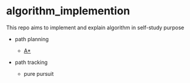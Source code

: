 # algorithm_implemention

This repo aims to implement and explain algorithm in self-study purpose

* path planning
    * [A*](/path_planning/A_star)

* path tracking
    * pure pursuit
